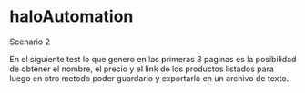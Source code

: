 # haloAutomation

Scenario 2 

En el siguiente test lo que genero en las primeras 3 paginas es la posibilidad de obtener el nombre, el precio y el link de los productos listados para luego en otro metodo poder guardarlo y exportarlo en un archivo de texto.
